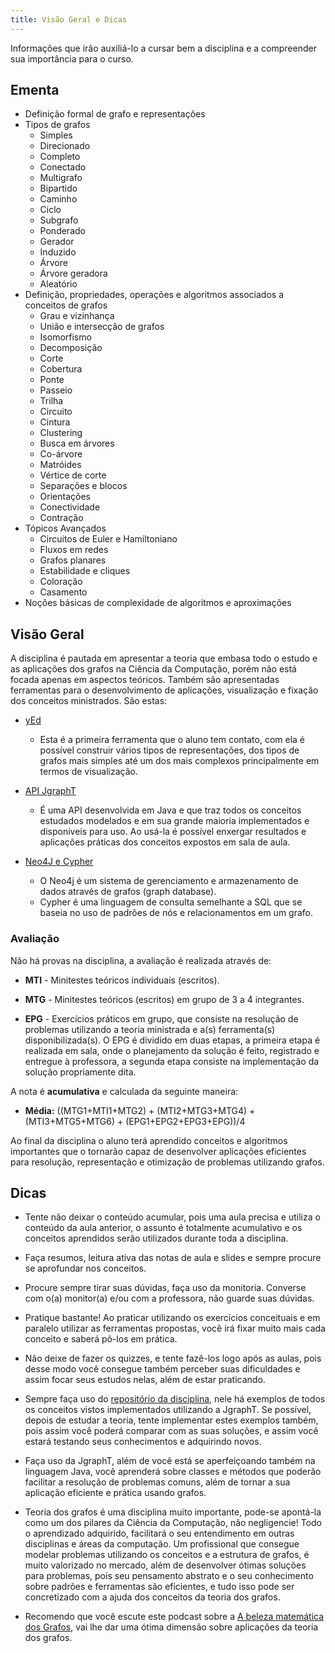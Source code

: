 ```yaml
---
title: Visão Geral e Dicas
---
```


Informações que irão auxiliá-lo a cursar bem a disciplina e a compreender sua importância para o curso.

## Ementa

- Definição formal de grafo e representações
- Tipos de grafos
  - Simples
  - Direcionado
  - Completo
  - Conectado
  - Multigrafo
  - Bipartido
  - Caminho
  - Ciclo
  - Subgrafo
  - Ponderado
  - Gerador 
  - Induzido
  - Árvore 
  - Árvore geradora
  - Aleatório
- Definição, propriedades, operações e algoritmos associados a conceitos de grafos
  - Grau e vizinhança
  - União e intersecção de grafos
  - Isomorfismo
  - Decomposição
  - Corte
  - Cobertura
  - Ponte
  - Passeio
  - Trilha
  - Circuito
  - Cintura
  - Clustering
  - Busca em árvores
  - Co-árvore
  - Matróides
  - Vértice de corte
  - Separações e blocos
  - Orientações
  - Conectividade
  - Contração
- Tópicos Avançados
  - Circuitos de Euler e Hamiltoniano
  - Fluxos em redes
  - Grafos planares
  - Estabilidade e cliques
  - Coloração
  - Casamento
- Noções básicas de complexidade de algoritmos e aproximações

## Visão Geral

A disciplina é pautada em apresentar a teoria que embasa todo o estudo e as aplicações dos grafos na Ciência da Computação, porém não está focada apenas em aspectos teóricos. Também são apresentadas ferramentas para o desenvolvimento de aplicações, visualização e fixação dos conceitos ministrados. São estas:

- [yEd](https://www.yworks.com/products/yed)
  - Esta é a primeira ferramenta que o aluno tem contato, com ela é possível construir vários tipos de representações, dos tipos de grafos mais simples até um dos mais complexos principalmente em termos de visualização.

- [API JgraphT](https://jgrapht.org/)
  - É uma API desenvolvida em Java e que traz todos os conceitos estudados modelados e em sua grande maioria implementados
e disponíveis para uso. Ao usá-la é possível enxergar resultados e aplicações práticas dos conceitos expostos em sala de aula.

- [Neo4J e Cypher](https://neo4j.com/sandbox/)
  - O Neo4j é um sistema de gerenciamento e armazenamento de dados através de grafos (graph database).
  - Cypher é uma linguagem de consulta semelhante a SQL que se baseia no uso de padrões de nós e relacionamentos em um grafo.


### Avaliação

Não há provas na disciplina, a avaliação é realizada através de:

- **MTI** - Minitestes teóricos individuais (escritos).

- **MTG** - Minitestes teóricos (escritos) em grupo de 3 a 4 integrantes.

- **EPG** - Exercícios práticos em grupo, que consiste na resolução de problemas utilizando a teoria ministrada e a(s) ferramenta(s) disponibilizada(s).
O EPG é dividido em duas etapas, a primeira etapa é realizada em sala, onde o planejamento da solução é feito, registrado e entregue à professora, a segunda etapa consiste na implementação da solução propriamente dita.

A nota é **acumulativa** e calculada da seguinte maneira:
- **Média:** ((MTG1+MTI1+MTG2) + (MTI2+MTG3+MTG4) + (MTI3+MTG5+MTG6) + (EPG1+EPG2+EPG3+EPG))/4

Ao final da disciplina o aluno terá aprendido conceitos e algoritmos importantes que o tornarão capaz de desenvolver aplicações eficientes para resolução, representação e otimização de problemas utilizando grafos.


## Dicas

- Tente não deixar o conteúdo acumular, pois uma aula precisa e utiliza o conteúdo da aula anterior, o assunto é totalmente acumulativo e os conceitos aprendidos serão utilizados durante toda a disciplina.

- Faça resumos, leitura ativa das notas de aula e slides e sempre procure se aprofundar nos conceitos.

- Procure sempre tirar suas dúvidas, faça uso da monitoria.
  Converse com o(a) monitor(a) e/ou com a professora, não guarde suas dúvidas.

- Pratique bastante! Ao praticar utilizando os exercícios conceituais e em paralelo utilizar as ferramentas propostas, você irá fixar muito mais cada conceito e saberá pô-los em prática.

- Não deixe de fazer os quizzes, e tente fazê-los logo após as aulas, pois desse modo você consegue também perceber suas dificuldades e assim focar seus estudos nelas, além de estar praticando.

- Sempre faça uso do [repositório da disciplina](https://github.com/pdlmachado/GraphTheory-JGraphT), nele há exemplos de todos os conceitos vistos implementados utilizando a JgraphT. Se possível, depois de estudar a teoria, tente implementar estes exemplos também, pois assim você poderá comparar com as suas soluções, e assim você estará testando seus conhecimentos e adquirindo novos.

- Faça uso da JgraphT, além de você está se aperfeiçoando também na linguagem Java, você aprenderá sobre classes e métodos que poderão facilitar a resolução de problemas comuns, além de tornar a sua aplicação eficiente e prática usando grafos.

- Teoria dos grafos é uma disciplina muito importante, pode-se apontá-la como um dos pilares da Ciência da Computação, não negligencie! Todo o aprendizado adquirido, facilitará o seu entendimento em outras disciplinas e áreas da computação.
Um profissional que consegue modelar problemas utilizando os conceitos e a estrutura de grafos, é muito valorizado no mercado, além de desenvolver ótimas soluções para problemas, pois seu pensamento abstrato e o seu conhecimento sobre padrões e ferramentas são eficientes, e tudo isso pode ser concretizado com a ajuda dos conceitos da teoria dos grafos.

- Recomendo que você escute este podcast sobre a [A beleza matemática dos Grafos](https://open.spotify.com/episode/3NNGjltaoLbkjn4SU5qVHA?si=V1tF2jNTSFC1pjl56X4-sQ), vai lhe dar uma ótima dimensão sobre aplicações da teoria dos grafos.
